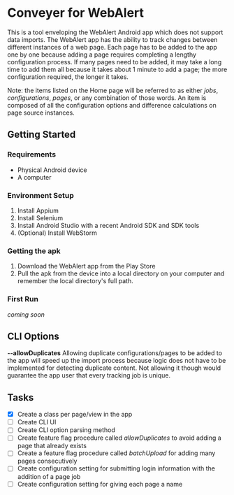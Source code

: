 # Conveyer for WebAlert
This is a tool enveloping the WebAlert Android app which does not support data imports.  The WebAlert app has the ability to track changes between different instances of a web page.  Each page has to be added to the app one by one because adding a page requires completing a lengthy configuration process.  If many pages need to be added, it may take a long time to add them all because it takes about 1 minute to add a page; the more configuration required, the longer it takes.   

Note: the items listed on the Home page will be referred to as either *jobs*, *configurations*, *pages*, or any combination of those words.  An item is composed of all the configuration options and difference calculations on page source instances.  

## Getting Started
### Requirements
* Physical Android device
* A computer

### Environment Setup
1. Install Appium
2. Install Selenium
3. Install Android Studio with a recent Android SDK and SDK tools
4. (Optional) Install WebStorm

### Getting the apk
1. Download the WebAlert app from the Play Store
2. Pull the apk from the device into a local directory on your computer and remember the local directory's full path.

### First Run
*coming soon*

## CLI Options

**--allowDuplicates**
Allowing duplicate configurations/pages to be added to the app will speed up the import process because logic does not have to be implemented for detecting duplicate content.  Not allowing it though would guarantee the app user that every tracking job is unique.  

## Tasks
-[x] Create a class per page/view in the app
-[ ] Create CLI UI
-[ ] Create CLI option parsing method
-[ ] Create feature flag procedure called *allowDuplicates* to avoid adding a page that already exists
-[ ] Create a feature flag procedure called *batchUpload* for adding many pages consecutively
-[ ] Create configuration setting for submitting login information with the addition of a page job
-[ ] Create configuration setting for giving each page a name